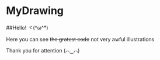 MyDrawing
=========

##Hello! ヾ(^ω^*)

Here you can see ~~the gratest code~~ not very awful illustrations

Thank you for attention (⌒‿⌒)